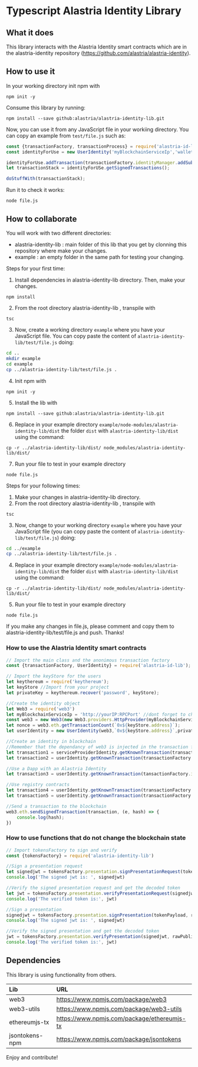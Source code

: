 # Typescript Alastria Identity Library
## What it does
This library interacts with the Alastria Identity smart contracts which are in the alastria-identity repository (https://github.com/alastria/alastria-identity).

## How to use it
In your working directory init npm with
```
npm init -y
```
Consume this library by running:
```
npm install --save github:alastria/alastria-identity-lib.git
```
Now, you can use it from any JavaScript file in your workiing directory. You can copy an example from `test/file.js` such as:
```javascript
const {transactionFactory, transactionProcess} = require('alastria-id-lib');
const identityForUse = new UserIdentity('myBlockchainServiceIp','walletAddress','privateKeyFromKeyStore');

identityForUse.addTransaction(transactionFactory.identityManager.addSubjectCredential(hash,uri));
let transactionStack = identityForUSe.getSignedTransactions();

doStuffWith(transactionStack);
```
Run it to check it works:
```
node file.js
```
## How to collaborate
You will work with two different directories:
- alastria-identity-lib : main folder of this lib that you get by clonning this repository where make your changes.
- example : an empty folder in the same path for testing your changing.

Steps for your first time:
1. Install dependencies in alastria-identity-lib directory. Then, make your changes.
```
npm install
```
2. From the root directory alastria-identity-lib , transpile with
```
tsc
```
3. Now, create a working directory `example` where you have your JavaScript file. You can copy paste the content of `alastria-identity-lib/test/file.js` doing:
```bash
cd ..
mkdir example
cd example
cp ../alastria-identity-lib/test/file.js .
```
4. Init npm with
```
npm init -y
```
5. Install the lib with
```
npm install --save github:alastria/alastria-identity-lib.git
```
6. Replace in your example directory `example/node-modules/alastria-identity-lib/dist` the folder `dist` with `alastria-identity-lib/dist` using the command:
```
cp -r ../alastria-identity-lib/dist/ node_modules/alastria-identity-lib/dist/
```
7. Run your file to test in your example directory
```
node file.js
```

Steps for your following times:
1. Make your changes in alastria-identity-lib directory.
2. From the root directory alastria-identity-lib , transpile with
```
tsc
```
3. Now, change to your working directory `example` where you have your JavaScript file (you can copy paste the content of `alastria-identity-lib/test/file.js`) doing:
```bash
cd ../example
cp ../alastria-identity-lib/test/file.js .
```
4. Replace in your example directory `example/node-modules/alastria-identity-lib/dist` the folder `dist` with `alastria-identity-lib/dist` using the command:
```
cp -r ../alastria-identity-lib/dist/ node_modules/alastria-identity-lib/dist/
```
5. Run your file to test in your example directory
```
node file.js
```

If you make any changes in file.js, please comment and copy them to alastria-identity-lib/test/file.js and push. Thanks!

### How to use the Alastria Identity smart contracts
```javascript
// Import the main class and the anonimous transaction factory
const {transactionFactory, UserIdentity} = require('alastria-id-lib');

// Import the keyStore for the users
let keythereum = require('keythereum');
let keyStore //Import from your project
let privateKey = keythereum.recover('password', keyStore);

//Create the identity object
let Web3 = require('web3')
let myBlockchainServiceIp = 'http://yourIP:RPCPort' //dont forget to change it
const web3 = new Web3(new Web3.providers.HttpProvider(myBlockchainServiceIp));
let nonce = web3.eth.getTransactionCount(`0x${keyStore.address}`);
let userIdentity = new UserIdentity(web3,`0x${keyStore.address}`,privateKey,nonce);

//Create an identity in blockchain
//Remember that the dependancy of web3 is injected in the transaction factory
let transaction1 = serviceProviderIdentity.getKnownTransaction(transactionFactory.identityManager.generateAccessToken(web3, userIdentity.address));
let transaction2 = userIdentity.getKnownTransaction(transactionFactory.identityManager.createAlastriaIdentity(web3, publicKey));

//Use a Dapp with an Alastria Identity
let transaction3 = userIdentity.getKnownTransaction(tansactionFactory.identityManager.delegateCall(web3,dappAddress,valueInWei,dataForDapp));

//Use registry contracts
let transaction4 = userIdentity.getKnownTransaction(transactionFactory.credentialRegistry.addSubjectCredential(web3, subjectCredentialHash, URI))
let transaction5 = userIdentity.getKnownTransaction(transactionFactory.presentationRegistry.addSubjectPresentation(web3, subjectPresentationHash, URI))

//Send a transaction to the blockchain
web3.eth.sendSignedTransaction(transaction, (e, hash) => {
	console.log(hash);
})
```


### How to use functions that do not change the blockchain state
```javascript
// Import tokensFactory to sign and verify
const {tokensFactory} = require('alastria-identity-lib')

//Sign a presentation request
let signedjwt = tokensFactory.presentation.signPresentationRequest(tokenPayload, rawPrivateKey)
console.log('The signed jwt is: ', signedjwt)

//Verify the signed presentation request and get the decoded token
let jwt = tokensFactory.presentation.verifyPresentationRequest(signedjwt, rawPublicKey)
console.log('The verified token is:', jwt)

//Sign a presentation
signedjwt = tokensFactory.presentation.signPresentation(tokenPayload, rawPrivateKey)
console.log('The signed jwt is: ', signedjwt)

//Verify the signed presentation and get the decoded token
jwt = tokensFactory.presentation.verifyPresentation(signedjwt, rawPublicKey)
console.log('The verified token is:', jwt)
```

## Dependencies
This library is using functionality from others.

| Lib | URL |
|:------------- |:-------------|
| web3     | https://www.npmjs.com/package/web3 |
| web3-utils | https://www.npmjs.com/package/web3-utils |
| ethereumjs-tx   | https://www.npmjs.com/package/ethereumjs-tx |
| jsontokens-npm   | https://www.npmjs.com/package/jsontokens |

Enjoy and contribute!

